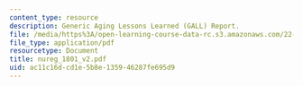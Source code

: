 ```yaml
---
content_type: resource
description: Generic Aging Lessons Learned (GALL) Report.
file: /media/https%3A/open-learning-course-data-rc.s3.amazonaws.com/22-39-integration-of-reactor-design-operations-and-safety-fall-2006/ac11c16dcd1e5b8e135946287fe695d9_nureg_1801_v2.pdf
file_type: application/pdf
resourcetype: Document
title: nureg_1801_v2.pdf
uid: ac11c16d-cd1e-5b8e-1359-46287fe695d9
---
```

